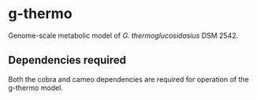 
# g-thermo

Genome-scale metabolic model of _G. thermoglucosidasius_ DSM 2542.

## Dependencies required
Both the cobra and cameo dependencies are required for operation of the g-thermo model.

